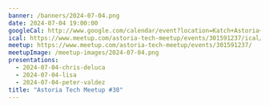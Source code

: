 ```yaml
---
banner: /banners/2024-07-04.png
date: 2024-07-04 19:00:00
googleCal: http://www.google.com/calendar/event?location=Katch+Astoria+-+31-19+Newtown+Ave+-+Queens%2C+NY%2C+us&action=TEMPLATE&sprop=name%3AAstoria+Tech+Meetup&sprop=website%3Ahttps%3A%2F%2Fwww.meetup.com%2Fastoria-tech-meetup%2Fevents%2F301591237&details=For+full+details%2C+including+the+address%2C+and+to+RSVP+see%3A+https%3A%2F%2Fwww.meetup.com%2Fastoria-tech-meetup%2Fevents%2F301591237%0A%0A&text=Astoria+Tech+Meetup+%2338&dates=20240704T230000Z%2F20240705T020000Z
ical: https://www.meetup.com/astoria-tech-meetup/events/301591237/ical/Astoria+Tech+Meetup+%252338.ics
meetup: https://www.meetup.com/astoria-tech-meetup/events/301591237/
meetupImage: /meetup-images/2024-07-04.png
presentations:
  - 2024-07-04-chris-deluca
  - 2024-07-04-lisa
  - 2024-07-04-peter-valdez
title: "Astoria Tech Meetup #38"
---
```

